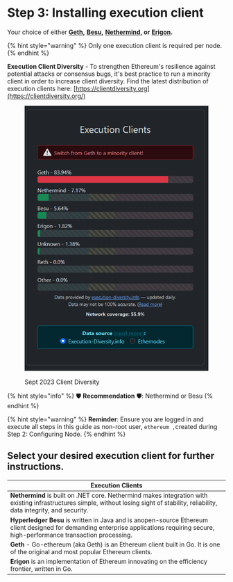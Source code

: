 # Step 3: Installing execution client

Your choice of either [**Geth**](https://geth.ethereum.org)**,** [**Besu**](https://besu.hyperledger.org)**,** [**Nethermind**](https://www.nethermind.io)**, or** [**Erigon**](https://github.com/ledgerwatch/erigon)**.**

{% hint style="warning" %}
Only one execution client is required per node.
{% endhint %}

**Execution Client Diversity** - To strengthen Ethereum's resilience against potential attacks or consensus bugs, it's best practice to run a minority client in order to increase client diversity. Find the latest distribution of execution clients here: [https://clientdiversity.org](https://clientdiversity.org/)

<figure><img src="../../../../.gitbook/assets/cd-e.png" alt=""><figcaption><p>Sept 2023 Client Diversity</p></figcaption></figure>

{% hint style="info" %}
:shield: **Recommendation** :shield:: Nethermind or Besu
{% endhint %}

{% hint style="warning" %}
**Reminder**: Ensure you are logged in and execute all steps in this guide as non-root user, `ethereum ,`created during Step 2: Configuring Node.
{% endhint %}

## Select your desired execution client for further instructions.

| Execution Clients                                                                                                                                                                      |
| -------------------------------------------------------------------------------------------------------------------------------------------------------------------------------------- |
| **Nethermind** is built on .NET core. Nethermind makes integration with existing infrastructures simple, without losing sight of stability, reliability, data integrity, and security. |
| **Hyperledger Besu** is written in Java and is anopen-source Ethereum client designed for demanding enterprise applications requiring secure, high-performance transaction processing. |
| **Geth** - Go-ethereum (aka Geth) is an Ethereum client built in Go. It is one of the original and most popular Ethereum clients.                                                      |
| **Erigon** is an implementation of Ethereum innovating on the efficiency frontier, written in Go.                                                                                      |
